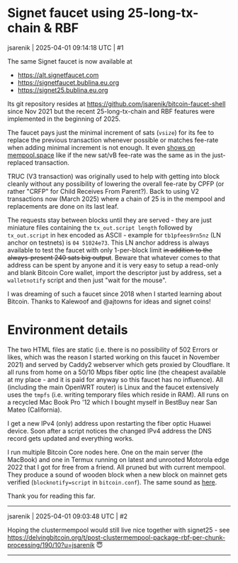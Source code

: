 # Signet faucet using 25-long-tx-chain & RBF

jsarenik | 2025-04-01 09:14:18 UTC | #1

The same Signet faucet is now available at

* https://alt.signetfaucet.com
* https://signetfaucet.bublina.eu.org
* https://signet25.bublina.eu.org

Its git repository resides at https://github.com/jsarenik/bitcoin-faucet-shell since Nov 2021 but the recent 25-long-tx-chain and RBF features were implemented in the beginning of 2025.

The faucet pays just the minimal increment of sats (`vsize`) for its fee to replace the previous transaction whenever possible or matches fee-rate when adding minimal increment is not enough. It even [shows on mempool.space](https://mempool.space/signet/address/tb1p4tp4l6glyr2gs94neqcpr5gha7344nfyznfkc8szkreflscsdkgqsdent4) like if the new sat/vB fee-rate was the same as in the just-replaced transaction.

TRUC (V3 transaction) was originally used to help with getting into block cleanly without any possibility of lowering the overall fee-rate by CPFP (or rather "CRFP" for Child Receives From Parent?). Back to using V2 transactions now (March 2025) where a chain of 25 is in the mempool and replacements are done on its last leaf.

The requests stay between blocks until they are served - they are just miniature files containing the `tx_out.script length` followed by `tx_out.script` in hex encoded as ASCII - example for `tb1pfees9rn5nz` (LN anchor on testnets) is `04 51024e73`. This LN anchor address is always available to test the faucet with only 1-per-block limit ~~in addition to the always-present 240 sats big output~~. Beware that whatever comes to that address can be spent by anyone and it is very easy to setup a read-only and blank Bitcoin Core wallet, import the descriptor just by address, set a `walletnotify` script and then just "wait for the mouse".

I was dreaming of such a faucet since 2018 when I started learning about Bitcoin. Thanks to Kalewoof and @ajtowns for ideas and signet coins!


# Environment details

The two HTML files are static (i.e. there is no possibility of 502 Errors or likes, which was the reason I started working on this faucet in November 2021) and served by Caddy2 webserver which gets proxied by Cloudflare. It all runs from home on a 50/10 Mbps fiber optic line (the cheapest available at my place - and it is paid for anyway so this faucet has no influence). All (including the main OpenWRT router) is Linux and the faucet extensively uses the `tmpfs` (i.e. writing temporary files which reside in RAM). All runs on a recycled Mac Book Pro '12 which I bought myself in BestBuy near San Mateo (California).

I get a new IPv4 (only) address upon restarting the fiber optic Huawei device. Soon after a script notices the changed IPv4 address the DNS record gets updated and everything works.

I run multiple Bitcoin Core nodes here. One on the main server (the MacBook) and one in Termux running on latest and unrooted Motorola edge 2022 that I got for free from a friend. All pruned but with current mempool. They produce a sound of wooden block when a new block on mainnet gets verified (`blocknotify=script` in `bitcoin.conf`). The same sound as [here](https://display.anyone.eu.org/price.html).

Thank you for reading this far.

-------------------------

jsarenik | 2025-04-01 09:03:48 UTC | #2

Hoping the clustermempool would still live nice together with signet25 - see https://delvingbitcoin.org/t/post-clustermempool-package-rbf-per-chunk-processing/190/10?u=jsarenik 😇

-------------------------

